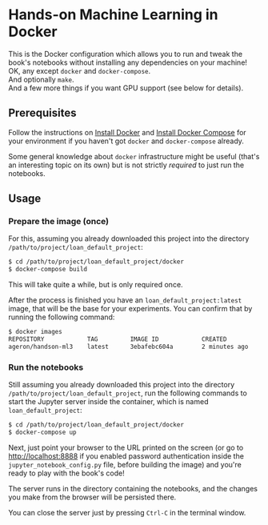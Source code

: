 
# Hands-on Machine Learning in Docker

This is the Docker configuration which allows you to run and tweak the book's notebooks without installing any dependencies on your machine!<br/>OK, any except `docker` and `docker-compose`.<br />And optionally `make`.<br />And a few more things if you want GPU support (see below for details).

## Prerequisites

Follow the instructions on [Install Docker](https://docs.docker.com/engine/installation/) and [Install Docker Compose](https://docs.docker.com/compose/install/) for your environment if you haven't got `docker` and `docker-compose` already.

Some general knowledge about `docker` infrastructure might be useful (that's an interesting topic on its own) but is not strictly *required* to just run the notebooks.

## Usage

### Prepare the image (once)

For this, assuming you already downloaded this project into the directory `/path/to/project/loan_default_project`:

```bash
$ cd /path/to/project/loan_default_project/docker
$ docker-compose build
```

This will take quite a while, but is only required once.

After the process is finished you have an `loan_default_project:latest` image, that will be the base for your experiments. You can confirm that by running the following command:

```bash
$ docker images
REPOSITORY            TAG         IMAGE ID            CREATED             SIZE
ageron/handson-ml3    latest      3ebafebc604a        2 minutes ago       4.87GB
```

### Run the notebooks

Still assuming you already downloaded this project into the directory `/path/to/project/loan_default_project`, run the following commands to start the Jupyter server inside the container, which is named `loan_default_project`:

```bash
$ cd /path/to/project/loan_default_project/docker
$ docker-compose up
```

Next, just point your browser to the URL printed on the screen (or go to <http://localhost:8888> if you enabled password authentication inside the `jupyter_notebook_config.py` file, before building the image) and you're ready to play with the book's code!

The server runs in the directory containing the notebooks, and the changes you make from the browser will be persisted there.

You can close the server just by pressing `Ctrl-C` in the terminal window.